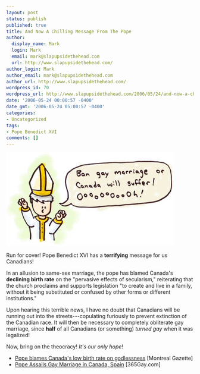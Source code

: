 ```yaml
---
layout: post
status: publish
published: true
title: And Now A Chilling Message From The Pope
author:
  display_name: Mark
  login: Mark
  email: mark@slapupsidethehead.com
  url: http://www.slapupsidethehead.com/
author_login: Mark
author_email: mark@slapupsidethehead.com
author_url: http://www.slapupsidethehead.com/
wordpress_id: 70
wordpress_url: http://www.slapupsidethehead.com/2006/05/24/and-now-a-chilling-message-from-the-pope/
date: '2006-05-24 00:00:57 -0400'
date_gmt: '2006-05-24 05:00:57 -0400'
categories:
- Uncategorized
tags:
- Pope Benedict XVI
comments: []
---
```

![Batten Down the Hatches](/wp-content/media/2006/05/warning_from_the_pope.jpg)

Run for cover! Pope Benedict XVI has a **terrifying** message for us Canadians!

In an allusion to same-sex marriage, the pope has blamed Canada's **declining birth rate** on the "pervasive effects of secularism," reiterating that the church proclaims and supports legislation "to create and live in a family, without it being substituted or confused by other forms or different institutions."

Upon hearing this terrible news, I have no doubt that Canadians will be running out into the streets---copulating furiously to prevent extinction of the Canadian race. It will then be necessary to completely obliterate gay marriage, since **half** of all Canadians (or something) _turned gay_ when it was legalized!

Now, bring on the theocracy! _It's our only hope_!

- [Pope blames Canada's low birth rate on godlessness](http://www.canada.com/montrealgazette/news/story.html?id=7f2924e1-200b-463d-bf3b-a967cefab78c&k=46464) [Montreal Gazette]
- [Pope Assails Gay Marriage in Canada, Spain](http://www.365gay.com/Newscon06/05/052106pope.htm) [365Gay.com]
